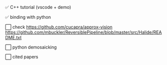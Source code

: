 ✅ C++ tutorial (vscode + demo)

✅ binding with python

⬜️ check
    https://github.com/cucapra/approx-vision
    https://github.com/mbuckler/ReversiblePipeline/blob/master/src/Halide/README.txt

⬜️ python demosaicking

⬜️ cited papers

